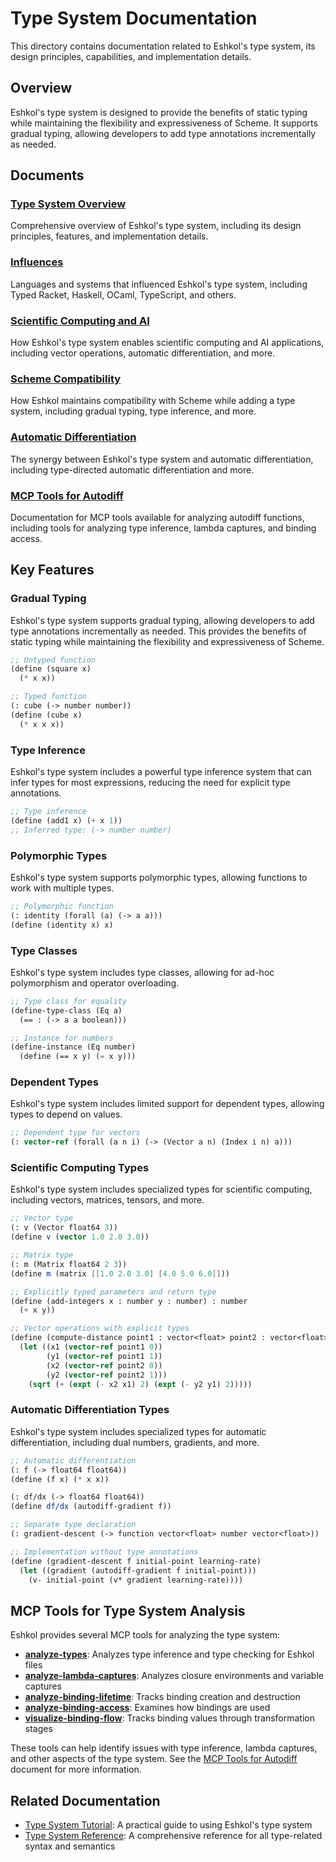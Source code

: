 # Type System Documentation

This directory contains documentation related to Eshkol's type system, its design principles, capabilities, and implementation details.

## Overview

Eshkol's type system is designed to provide the benefits of static typing while maintaining the flexibility and expressiveness of Scheme. It supports gradual typing, allowing developers to add type annotations incrementally as needed.

## Documents

### [Type System Overview](TYPE_SYSTEM.md)
Comprehensive overview of Eshkol's type system, including its design principles, features, and implementation details.

### [Influences](INFLUENCES.md)
Languages and systems that influenced Eshkol's type system, including Typed Racket, Haskell, OCaml, TypeScript, and others.

### [Scientific Computing and AI](SCIENTIFIC_COMPUTING_AND_AI.md)
How Eshkol's type system enables scientific computing and AI applications, including vector operations, automatic differentiation, and more.

### [Scheme Compatibility](SCHEME_COMPATIBILITY.md)
How Eshkol maintains compatibility with Scheme while adding a type system, including gradual typing, type inference, and more.

### [Automatic Differentiation](AUTODIFF.md)
The synergy between Eshkol's type system and automatic differentiation, including type-directed automatic differentiation and more.

### [MCP Tools for Autodiff](MCP_TOOLS_FOR_AUTODIFF.md)
Documentation for MCP tools available for analyzing autodiff functions, including tools for analyzing type inference, lambda captures, and binding access.

## Key Features

### Gradual Typing

Eshkol's type system supports gradual typing, allowing developers to add type annotations incrementally as needed. This provides the benefits of static typing while maintaining the flexibility and expressiveness of Scheme.

```scheme
;; Untyped function
(define (square x)
  (* x x))

;; Typed function
(: cube (-> number number))
(define (cube x)
  (* x x x))
```

### Type Inference

Eshkol's type system includes a powerful type inference system that can infer types for most expressions, reducing the need for explicit type annotations.

```scheme
;; Type inference
(define (add1 x) (+ x 1))
;; Inferred type: (-> number number)
```

### Polymorphic Types

Eshkol's type system supports polymorphic types, allowing functions to work with multiple types.

```scheme
;; Polymorphic function
(: identity (forall (a) (-> a a)))
(define (identity x) x)
```

### Type Classes

Eshkol's type system includes type classes, allowing for ad-hoc polymorphism and operator overloading.

```scheme
;; Type class for equality
(define-type-class (Eq a)
  (== : (-> a a boolean)))

;; Instance for numbers
(define-instance (Eq number)
  (define (== x y) (= x y)))
```

### Dependent Types

Eshkol's type system includes limited support for dependent types, allowing types to depend on values.

```scheme
;; Dependent type for vectors
(: vector-ref (forall (a n i) (-> (Vector a n) (Index i n) a)))
```

### Scientific Computing Types

Eshkol's type system includes specialized types for scientific computing, including vectors, matrices, tensors, and more.

```scheme
;; Vector type
(: v (Vector float64 3))
(define v (vector 1.0 2.0 3.0))

;; Matrix type
(: m (Matrix float64 2 3))
(define m (matrix [[1.0 2.0 3.0] [4.0 5.0 6.0]]))
```

```scheme
;; Explicitly typed parameters and return type
(define (add-integers x : number y : number) : number
  (+ x y))

;; Vector operations with explicit types
(define (compute-distance point1 : vector<float> point2 : vector<float>) : float
  (let ((x1 (vector-ref point1 0))
        (y1 (vector-ref point1 1))
        (x2 (vector-ref point2 0))
        (y2 (vector-ref point2 1)))
    (sqrt (+ (expt (- x2 x1) 2) (expt (- y2 y1) 2)))))
```

### Automatic Differentiation Types

Eshkol's type system includes specialized types for automatic differentiation, including dual numbers, gradients, and more.

```scheme
;; Automatic differentiation
(: f (-> float64 float64))
(define (f x) (* x x))

(: df/dx (-> float64 float64))
(define df/dx (autodiff-gradient f))
```

```scheme
;; Separate type declaration
(: gradient-descent (-> function vector<float> number vector<float>))

;; Implementation without type annotations
(define (gradient-descent f initial-point learning-rate)
  (let ((gradient (autodiff-gradient f initial-point)))
    (v- initial-point (v* gradient learning-rate))))
```

## MCP Tools for Type System Analysis

Eshkol provides several MCP tools for analyzing the type system:

- **[analyze-types](MCP_TOOLS_FOR_AUTODIFF.md#analyze-types)**: Analyzes type inference and type checking for Eshkol files
- **[analyze-lambda-captures](MCP_TOOLS_FOR_AUTODIFF.md#analyze-lambda-captures)**: Analyzes closure environments and variable captures
- **[analyze-binding-lifetime](MCP_TOOLS_FOR_AUTODIFF.md#analyze-binding-lifetime)**: Tracks binding creation and destruction
- **[analyze-binding-access](MCP_TOOLS_FOR_AUTODIFF.md#analyze-binding-access)**: Examines how bindings are used
- **[visualize-binding-flow](MCP_TOOLS_FOR_AUTODIFF.md#visualize-binding-flow)**: Tracks binding values through transformation stages

These tools can help identify issues with type inference, lambda captures, and other aspects of the type system. See the [MCP Tools for Autodiff](MCP_TOOLS_FOR_AUTODIFF.md) document for more information.

## Related Documentation

- [Type System Tutorial](../tutorials/TYPE_SYSTEM_TUTORIAL.md): A practical guide to using Eshkol's type system
- [Type System Reference](../reference/TYPE_SYSTEM_REFERENCE.md): A comprehensive reference for all type-related syntax and semantics
